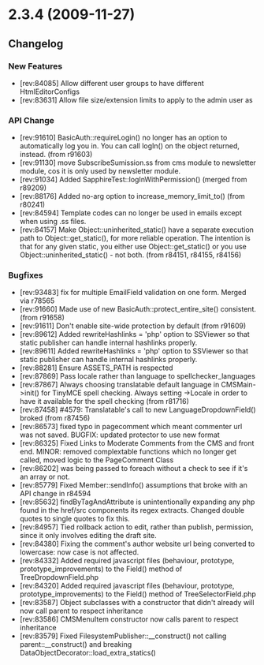 # 2.3.4 (2009-11-27)

## Changelog

###  New Features

 * [rev:84085] Allow different user groups to have different HtmlEditorConfigs
 * [rev:83631] Allow file size/extension limits to apply to the admin user as


###  API Change

 * [rev:91610] BasicAuth::requireLogin() no longer has an option to automatically log you in.  You can call logIn() on the object returned, instead. (from r91603)
 * [rev:91130] move SubscribeSumission.ss from cms module to newsletter module, cos it is only used by newsletter module.
 * [rev:91034] Added SapphireTest::logInWithPermission() (merged from r89209)
 * [rev:88176] Added no-arg option to increase_memory_limit_to() (from r80241)
 * [rev:84594] Template codes can no longer be used in emails except when using .ss files.
 * [rev:84157] Make Object::uninherited_static() have a separate execution path to Object::get_static(), for more reliable operation. The intention is that for any given static, you either use Object::get_static() or you use Object::uninherited_static() - not both. (from r84151, r84155, r84156)


###  Bugfixes

 * [rev:93483] fix for multiple EmailField validation on one form. Merged via r78565
 * [rev:91660] Made use of new BasicAuth::protect_entire_site() consistent. (from r91658)
 * [rev:91611] Don't enable site-wide protection by default (from r91609)
 * [rev:89612] Added rewriteHashlinks = 'php' option to SSViewer so that static publisher can handle internal hashlinks properly.
 * [rev:89611] Added rewriteHashlinks = 'php' option to SSViewer so that static publisher can handle internal hashlinks properly.
 * [rev:88281] Ensure ASSETS_PATH is respected
 * [rev:87869] Pass locale rather than language to spellchecker_languages
 * [rev:87867] Always choosing translatable default language in CMSMain->init() for TinyMCE spell checking. Always setting ->Locale in order to have it available for the spell checking (from r81716)
 * [rev:87458] #4579: Translatable's call to new LanguageDropdownField() broked (from r87456)
 * [rev:86573] fixed typo in pagecomment which meant commenter url was not saved. BUGFIX: updated protector to use new format
 * [rev:86325] Fixed Links to Moderate Comments from the CMS and front end. MINOR: removed complextable functions which no longer get called, moved logic to the PageComment Class
 * [rev:86202] was being passed to foreach without a check to see if it's an array or not.
 * [rev:85779] Fixed Member::sendInfo() assumptions that broke with an API change in r84594
 * [rev:85632] findByTagAndAttribute is unintentionally expanding any php  found in the href/src components its regex extracts. Changed double quotes to single quotes to fix this.
 * [rev:84957] Tied rollback action to edit, rather than publish, permission, since it only involves editing the draft site.
 * [rev:84380] Fixing the comment's author website url being converted to lowercase: now case is not affected.
 * [rev:84332] Added required javascript files (behaviour, prototype, prototype_improvements) to the Field() method of TreeDropdownField.php
 * [rev:84320] Added required javascript files (behaviour, prototype, prototype_improvements) to the Field() method of TreeSelectorField.php
 * [rev:83587] Object subclasses with a constructor that didn't already will now call parent to respect inheritance
 * [rev:83586] CMSMenuItem constructor now calls parent to respect inheritance
 * [rev:83579] Fixed FilesystemPublisher::__construct() not calling parent::__construct() and breaking DataObjectDecorator::load_extra_statics()

